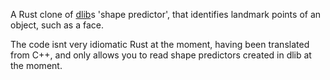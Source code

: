 A Rust clone of [dlib](https://github.com/davisking/dlib)s 'shape predictor', that identifies landmark points of an object, such as a face.

The code isnt very idiomatic Rust at the moment, having been translated from C++, and only allows you to read shape predictors created in dlib at the moment.
